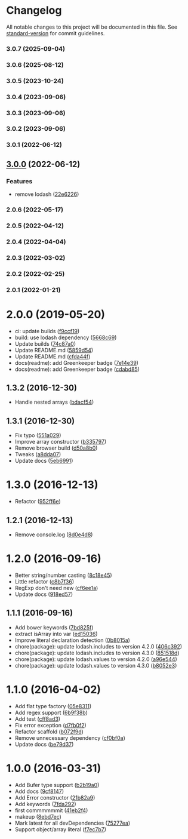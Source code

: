 # Changelog

All notable changes to this project will be documented in this file. See [standard-version](https://github.com/conventional-changelog/standard-version) for commit guidelines.

### 3.0.7 (2025-09-04)

### 3.0.6 (2025-08-12)

### 3.0.5 (2023-10-24)

### 3.0.4 (2023-09-06)

### 3.0.3 (2023-09-06)

### 3.0.2 (2023-09-06)

### 3.0.1 (2022-06-12)

## [3.0.0](https://github.com/kikobeats/chaste/compare/v2.0.6...v3.0.0) (2022-06-12)


### Features

* remove lodash ([22e6226](https://github.com/kikobeats/chaste/commit/22e6226f0e70657fcd78144e83f3f440ffd362b6))

### 2.0.6 (2022-05-17)

### 2.0.5 (2022-04-12)

### 2.0.4 (2022-04-04)

### 2.0.3 (2022-03-02)

### 2.0.2 (2022-02-25)

### 2.0.1 (2022-01-21)

<a name="2.0.0"></a>
# 2.0.0 (2019-05-20)

* ci: update builds ([f9ccf19](https://github.com/kikobeats/chaste/commit/f9ccf19))
* build: use lodash dependency ([5668c69](https://github.com/kikobeats/chaste/commit/5668c69))
* Update builds ([74c87a0](https://github.com/kikobeats/chaste/commit/74c87a0))
* Update README.md ([5859d54](https://github.com/kikobeats/chaste/commit/5859d54))
* Update README.md ([cfda44f](https://github.com/kikobeats/chaste/commit/cfda44f))
* docs(readme): add Greenkeeper badge ([7e14e39](https://github.com/kikobeats/chaste/commit/7e14e39))
* docs(readme): add Greenkeeper badge ([cdabd85](https://github.com/kikobeats/chaste/commit/cdabd85))



<a name="1.3.2"></a>
## 1.3.2 (2016-12-30)

* Handle nested arrays ([bdacf54](https://github.com/kikobeats/chaste/commit/bdacf54))



<a name="1.3.1"></a>
## 1.3.1 (2016-12-30)

* Fix typo ([551a029](https://github.com/kikobeats/chaste/commit/551a029))
* Improve array constructor ([b335797](https://github.com/kikobeats/chaste/commit/b335797))
* Remove browser build ([d50a8b0](https://github.com/kikobeats/chaste/commit/d50a8b0))
* Tweaks ([a8dda07](https://github.com/kikobeats/chaste/commit/a8dda07))
* Update docs ([5eb6991](https://github.com/kikobeats/chaste/commit/5eb6991))



<a name="1.3.0"></a>
# 1.3.0 (2016-12-13)

* Refactor ([952ff6e](https://github.com/kikobeats/chaste/commit/952ff6e))



<a name="1.2.1"></a>
## 1.2.1 (2016-12-13)

* Remove console.log ([8d0e4d8](https://github.com/kikobeats/chaste/commit/8d0e4d8))



<a name="1.2.0"></a>
# 1.2.0 (2016-09-16)

* Better string/number casting ([8c18e45](https://github.com/kikobeats/chaste/commit/8c18e45))
* Little refactor ([c8b7f36](https://github.com/kikobeats/chaste/commit/c8b7f36))
* RegExp don't need new ([cf6ee1a](https://github.com/kikobeats/chaste/commit/cf6ee1a))
* Update docs ([918ed57](https://github.com/kikobeats/chaste/commit/918ed57))



<a name="1.1.1"></a>
## 1.1.1 (2016-09-16)

* Add bower keywords ([7bd825f](https://github.com/kikobeats/chaste/commit/7bd825f))
* extract isArray into var ([ed15036](https://github.com/kikobeats/chaste/commit/ed15036))
* Improve literal declaration detection ([0b8015a](https://github.com/kikobeats/chaste/commit/0b8015a))
* chore(package): update lodash.includes to version 4.2.0 ([406c392](https://github.com/kikobeats/chaste/commit/406c392))
* chore(package): update lodash.includes to version 4.3.0 ([851518d](https://github.com/kikobeats/chaste/commit/851518d))
* chore(package): update lodash.values to version 4.2.0 ([a96e544](https://github.com/kikobeats/chaste/commit/a96e544))
* chore(package): update lodash.values to version 4.3.0 ([b8052e3](https://github.com/kikobeats/chaste/commit/b8052e3))



<a name="1.1.0"></a>
# 1.1.0 (2016-04-02)

* Add flat type factory ([05e8311](https://github.com/kikobeats/chaste/commit/05e8311))
* Add regex support ([6b9f38b](https://github.com/kikobeats/chaste/commit/6b9f38b))
* Add test ([cff8ad3](https://github.com/kikobeats/chaste/commit/cff8ad3))
* Fix error exception ([d7fb0f2](https://github.com/kikobeats/chaste/commit/d7fb0f2))
* Refactor scaffold ([b072f9d](https://github.com/kikobeats/chaste/commit/b072f9d))
* Remove unnecessary dependency ([cf0bf0a](https://github.com/kikobeats/chaste/commit/cf0bf0a))
* Update docs ([be79d37](https://github.com/kikobeats/chaste/commit/be79d37))



<a name="1.0.0"></a>
# 1.0.0 (2016-03-31)

* Add Bufer type support ([b2b19a0](https://github.com/kikobeats/chaste/commit/b2b19a0))
* Add docs ([9cf8147](https://github.com/kikobeats/chaste/commit/9cf8147))
* Add Error constructor ([21b82a9](https://github.com/kikobeats/chaste/commit/21b82a9))
* Add keywords ([7fda292](https://github.com/kikobeats/chaste/commit/7fda292))
* first commmmmmit ([41eb2f4](https://github.com/kikobeats/chaste/commit/41eb2f4))
* makeup ([8ebd7ec](https://github.com/kikobeats/chaste/commit/8ebd7ec))
* Mark latest for all devDependencies ([75277ea](https://github.com/kikobeats/chaste/commit/75277ea))
* Support object/array literal ([f7ec7b7](https://github.com/kikobeats/chaste/commit/f7ec7b7))
